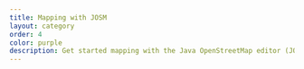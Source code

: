 ```yaml
---
title: Mapping with JOSM
layout: category
order: 4
color: purple
description: Get started mapping with the Java OpenStreetMap editor (JOSM) - a powerful and popular desktop editor for OpenStreetMap. 
---
```


